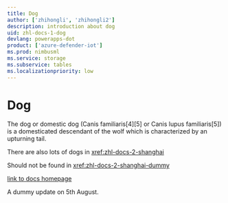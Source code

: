 ```yaml
---
title: Dog
author: ['zhihongli', 'zhihongli2']
description: introduction about dog
uid: zhl-docs-1-dog
devlang: powerapps-dot
product: ['azure-defender-iot']
ms.prod: nimbusml
ms.service: storage
ms.subservice: tables
ms.localizationpriority: low
---
```

# Dog

The dog or domestic dog (Canis familiaris[4][5] or Canis lupus familiaris[5]) is a domesticated descendant of the wolf which is characterized by an upturning tail.  

There are also lots of dogs in <xref:zhl-docs-2-shanghai> 

Should not be found in <xref:zhl-docs-2-shanghai-dummy> 

[link to docs homepage](https://ppe.docs.microsoft.com/en-us/test-page/index)

A dummy update on 5th August.
